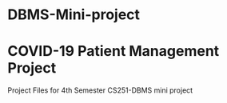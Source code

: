 # DBMS-Mini-project
# COVID-19 Patient Management Project
Project Files for  4th Semester CS251-DBMS mini project
